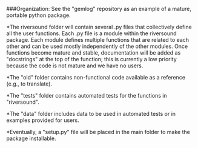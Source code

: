 ###Organization:
See the "gemlog" repository as an example of a mature, portable python package.

*The riversound folder will contain several .py files that collectively define all the user functions. Each .py file is a module within the riversound package. Each module defines multiple functions that are related to each other and can be used mostly independently of the other modules. Once functions become mature and stable, documentation will be added as "docstrings" at the top of the function; this is currently a low priority because the code is not mature and we have no users.

*The "old" folder contains non-functional code available as a reference (e.g., to translate).

*The "tests" folder contains automated tests for the functions in "riversound".

*The "data" folder includes data to be used in automated tests or in examples provided for users.

*Eventually, a "setup.py" file will be placed in the main folder to make the package installable.

